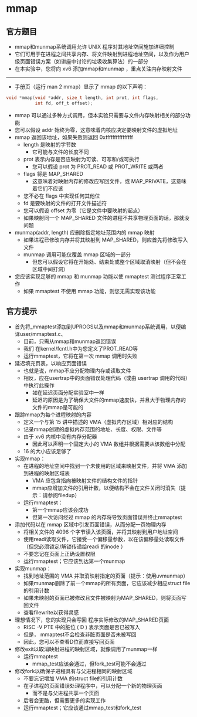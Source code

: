 # mmap
## 官方题目
+ mmap和munmap系统调用允许 UNIX 程序对其地址空间施加详细控制
+ 它们可用于在进程之间共享内存、将文件映射到进程地址空间，以及作为用户级页面错误方案（如讲座中讨论的垃圾收集算法）的一部分
+ 在本实验中，您将向 xv6 添加mmap和munmap ，重点关注内存映射文件
--------------------------
+ 手册页（运行 man 2 mmap）显示了 mmap 的以下声明：
```c
void *mmap(void *addr, size_t length, int prot, int flags,
           int fd, off_t offset);
```
+ mmap 可以通过多种方式调用，但本实验只需要与文件内存映射相关的部分功能
+ 您可以假设 addr 始终为零，这意味着内核应决定要映射文件的虚拟地址
+ mmap 返回该地址，如果失败则返回 0xffffffffffffffff
  + length 是映射的字节数
    + 它可能与文件的长度不同
  + prot 表示内存是否应映射为可读、可写和/或可执行
    + 您可以假设 prot 为 PROT_READ 或 PROT_WRITE 或两者
  + flags 将是 MAP_SHARED
    + 这意味着对映射内存的修改应写回文件，或 MAP_PRIVATE，这意味着它们不应该
  + 您不必在 flags 中实现任何其他位
  + fd 是要映射的文件的打开文件描述符
  + 您可以假设 offset 为零（它是文件中要映射的起点）
   + 如果映射同一个 MAP_SHARED 文件的进程不共享物理页面的话，那就没问题
+ munmap(addr, length) 应删除指定地址范围内的 mmap 映射
  + 如果进程已修改内存并将其映射到 MAP_SHARED，则应首先将修改写入文件
  + munmap 调用可能仅覆盖 mmap 区域的一部分
    + 但您可以假设它将在开始处、结束处或整个区域取消映射（但不会在区域中间打洞）
+ 您应该实现足够的 mmap 和 munmap 功能以使 mmaptest 测试程序正常工作
  + 如果 mmaptest 不使用 mmap 功能，则您无需实现该功能
## 官方提示
+ 首先将_mmaptest添加到UPROGS以及mmap和munmap系统调用，以便编译user/mmaptest.c、
  + 目前，只需从mmap和munmap返回错误
  + 我们 在kernel/fcntl.h中为您定义了PROT_READ等
  + 运行mmaptest，它将在第一次 mmap 调用时失败
+ 延迟填充页表，以响应页面错误
  + 也就是说，mmap不应分配物理内存或读取文件
  + 相反，应在usertrap中的页面错误处理代码（或由 usertrap 调用的代码）中执行此操作
    + 如在延迟页面分配实验室中一样
    + 延迟的原因是为了确保大文件的mmap速度快，并且大于物理内存的文件的mmap是可能的
+ 跟踪mmap为每个进程映射的内容
  + 定义一个与第 15 讲中描述的 VMA（虚拟内存区域）相对应的结构
  + 记录mmap创建的虚拟内存范围的地址、长度、权限、文件等
  + 由于 xv6 内核中没有内存分配器
    + 因此可以声明一个固定大小的 VMA 数组并根据需要从该数组中分配
  + 16 的大小应该足够了
+ 实现mmap：
  + 在进程的地址空间中找到一个未使用的区域来映射文件，并将 VMA 添加到进程的映射区域表
    + VMA 应包含指向被映射文件的结构文件的指针
    + mmap应增加文件的引用计数，以便结构不会在文件关闭时消失（提示：请参阅filedup）
  + 运行mmaptest：
    + 第一个mmap应该会成功
    + 但第一次访问经过 mmap 的内存将导致页面错误并终止mmaptest
+ 添加代码以在 mmap 区域中引发页面错误，从而分配一页物理内存
  + 将相关文件的 4096 个字节读入该页面，并将其映射到用户地址空间
  + 使用readi读取文件，它接受一个偏移量参数，以在该偏移量处读取文件（但您必须锁定/解锁传递给readi 的inode ）
  + 不要忘记在页面上正确设置权限
  + 运行mmaptest；它应该到达第一个munmap
+ 实现munmap：
  + 找到地址范围的 VMA 并取消映射指定的页面（提示：使用uvmunmap）
  + 如果munmap删除了前一个mmap的所有页面，它应该减少相应struct file的引用计数
  + 如果未映射的页面已被修改且文件被映射为MAP_SHARED，则将页面写回文件
  + 查看filewrite以获得灵感
+ 理想情况下，您的实现只会写回 程序实际修改的MAP_SHARED页面
  + RISC -V PTE 中的脏位 ( D ) 表示页面是否已被写入
  + 但是， mmaptest不会检查非脏页面是否未被写回
  + 因此，您可以不查看D位而直接写回页面
+ 修改exit以取消映射进程的映射区域，就像调用了munmap一样
  + 运行mmaptest
    + mmap_test应该会通过，但fork_test可能不会通过
+ 修改fork以确保子进程具有与父进程相同的映射区域
  + 不要忘记增加 VMA 的struct file的引用计数
  + 在子进程的页面错误处理程序中，可以分配一个新的物理页面
    + 而不是与父进程共享一个页面
  + 后者会更酷，但需要更多的实现工作
  + 运行mmaptest；它应该通过mmap_test和fork_test


















